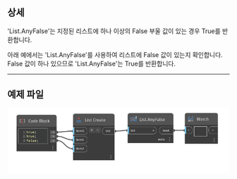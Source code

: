 ## 상세
'List.AnyFalse'는 지정된 리스트에 하나 이상의 False 부울 값이 있는 경우 True를 반환합니다.

아래 예에서는 'List.AnyFalse'를 사용하여 리스트에 False 값이 있는지 확인합니다. False 값이 하나 있으므로 'List.AnyFalse'는 True를 반환합니다.
___
## 예제 파일

![List.AnyFalse](./DSCore.List.AnyFalse_img.jpg)
